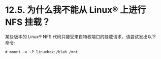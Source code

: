 # 12.5. 为什么我不能从 Linux® 上进行 NFS 挂载？

某些版本的 Linux® NFS 代码只接受来自特权端口的挂载请求，请尝试发出以下命令:

```
# mount -o -P linuxbox:/blah /mnt
```

